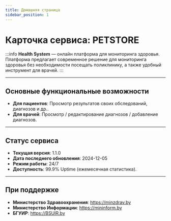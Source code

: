 ```yaml
---
title: Домашняя страница
sidebar_position: 1
---
```


# Карточка сервиса: **PETSTORE**

:::info
**Health System** — онлайн платформа для мониторинга здоровья. Платформа предлагает современное решение для мониторинга здоровья без необходимости посещать поликлинику, а также удобный инструмент для врачей. 
:::

---

## Основные функциональные возможности
- **Для пациентов**: Просмотр результатов своих обследований, диагнозов и др..
- **Для врачей**: Просмотр / редактирование диагнозов / добавление диагнозов.

---



## Статус сервиса
- **Текущая версия**: 1.1.0
- **Дата последнего обновления**: 2024-12-05
- **Режим работы**: 24/7
- **Доступность**: 99.9% Uptime (ежемесячная статистика).

---
 ## При поддержке
 - **Министерство Здравоохранения**: https://minzdrav.by
 - **Министерство Информации**: https://mininform.by
 - **БГУИР**: https://BSUIR.by
